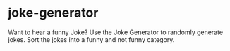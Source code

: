 # joke-generator
Want to hear a funny Joke? Use the Joke Generator to randomly generate jokes. Sort the jokes into a funny and not funny category.
